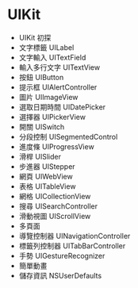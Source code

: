# UIKit

- UIKit 初探
- 文字標籤 UILabel
- 文字輸入 UITextField
- 輸入多行文字 UITextView
- 按鈕 UIButton
- 提示框 UIAlertController
- 圖片 UIImageView
- 選取日期時間 UIDatePicker
- 選擇器 UIPickerView
- 開關 UISwitch
- 分段控制 UISegmentedControl
- 進度條 UIProgressView
- 滑桿 UISlider
- 步進器 UIStepper
- 網頁 UIWebView
- 表格 UITableView
- 網格 UICollectionView
- 搜尋 UISearchController
- 滑動視圖 UIScrollView
- 多頁面
- 導覽控制器 UINavigationController
- 標籤列控制器 UITabBarController
- 手勢 UIGestureRecognizer
- 簡單動畫
- 儲存資訊 NSUserDefaults

